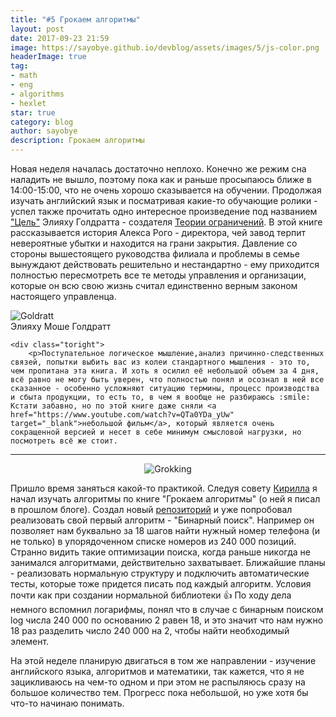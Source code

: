 ```yaml
---
title: "#5 Грокаем алгоритмы"
layout: post
date: 2017-09-23 21:59
image: https://sayobye.github.io/devblog/assets/images/5/js-color.png
headerImage: true
tag:
- math
- eng
- algorithms
- hexlet
star: true
category: blog
author: sayobye
description: Грокаем алгоритмы
---
```


Новая неделя началась достаточно неплохо. Конечно же режим сна наладить не вышло, поэтому пока как и раньше просыпаюсь ближе в 14:00-15:00, что не очень хорошо сказывается на обучении. Продолжая изучать английский язык и посматривая какие-то обучающие ролики - успел также прочитать одно интересное произведение под названием ["Цель"](https://www.amazon.com/Goal-Process-Ongoing-Improvement/dp/0884270610) Элияху Голдратта - создателя [Теории ограничений](https://ru.wikipedia.org/wiki/%D0%A2%D0%B5%D0%BE%D1%80%D0%B8%D1%8F_%D0%BE%D0%B3%D1%80%D0%B0%D0%BD%D0%B8%D1%87%D0%B5%D0%BD%D0%B8%D0%B9). В этой книге рассказывается история Алекса Рого - директора, чей завод терпит невероятные убытки и находится на грани закрытия. Давление со стороны вышестоящего руководства филиала и проблемы в семье вынуждают действовать решительно и нестандартно - ему приходится полностью пересмотреть все те методы управления и организации, которые он всю свою жизнь считал единственно верным законом настоящего управленца.
<div class ="to-right">

</div>

<div class="side-by-side">
    <div class="toleft">
        <img class="image" src="https://sayobye.github.io/devblog/assets/images/5/goldratt.jpg" alt="Goldratt">
        <figcaption class="caption">Элияху Моше Голдратт</figcaption> 
    </div>

    <div class="toright">
        <p>Поступательное логическое мышление,анализ причинно-следственных связей, попытки выбить вас из колеи стандартного мышления - это то, чем пропитана эта книга. И хоть я осилил её небольшой объем за 4 дня, всё равно не могу быть уверен, что полностью понял и осознал в ней все сказанное - особенно усложняют ситуацию термины, процесс производства и сбыта продукции, то есть то, в чем я вообще не разбираюсь :smile: Кстати забавно, но по этой книге даже сняли <a href="https://www.youtube.com/watch?v=QTa0YDa_yUw" target="_blank">небольшой фильм</a>, который является очень сокращенной версией и несет в себе минимум смысловой нагрузки, но посмотреть всё же стоит. 
</p>
    </div>
</div>


---
<div style="text-align: center">
    <img src="https://sayobye.github.io/devblog/assets/images/5/grokking.jpg" alt="Grokking" >
</div>  

Пришло время заняться какой-то практикой. Следуя совету [Кирилла](https://github.com/mokevnin) я начал изучать алгоритмы по книге "Грокаем алгоритмы" (о ней я писал в прошлом блоге). Создал новый [репозиторий](https://github.com/SayoBye/algorithms) и уже попробовал реализовать свой первый алгоритм - "Бинарный поиск". Например он позволяет нам буквально за 18 шагов найти нужный номер телефона (и не только) в упорядоченном списке номеров из 240 000 позиций. Странно видить такие оптимизации поиска, когда раньше никогда не занимался алгоритмами, действительно захватывает.  Ближайшие планы - реализовать нормальную структуру и подключить автоматические тесты, которые тоже придется писать под каждый алгоритм. Условия почти как при создании нормальной библиотеки :+1: По ходу дела немного вспомнил логарифмы, понял что в случае с бинарным поиском log числа 240 000 по основанию 2 равен 18, и это значит что нам нужно 18 раз разделить число 240 000 на 2, чтобы найти необходимый элемент. 

На этой неделе планирую двигаться в том же направлении - изучение английского языка, алгоритмов и математики, так кажется, что я не зацикливаюсь на чем-то одном и при этом не распыляюсь сразу на большое количество тем. Прогресс пока небольшой, но уже хотя бы что-то начинаю понимать. 



